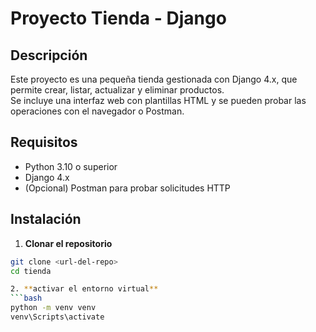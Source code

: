 # Proyecto Tienda - Django

## Descripción
Este proyecto es una pequeña tienda gestionada con Django 4.x, que permite crear, listar, actualizar y eliminar productos.  
Se incluye una interfaz web con plantillas HTML y se pueden probar las operaciones con el navegador o Postman.

## Requisitos
- Python 3.10 o superior
- Django 4.x
- (Opcional) Postman para probar solicitudes HTTP

## Instalación

1. **Clonar el repositorio**
```bash
git clone <url-del-repo>
cd tienda

2. **activar el entorno virtual**
```bash
python -m venv venv
venv\Scripts\activate